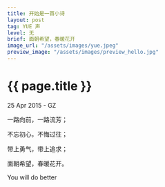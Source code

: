 ```yaml
---
title: 开始是一首小诗
layout: post
tag: YUE 声
level: 无
brief: 面朝希望，春暖花开
image_url: "/assets/images/yue.jpeg"
preview_image: "/assets/images/preview_hello.jpg"
---
```

{{ page.title }}
================

<p class="meta">25 Apr 2015 - GZ</p> 

一路向前，一路流芳；

不忘初心，不悔过往；

带上勇气，带上追求；

面朝希望，春暖花开。

You will do better

